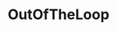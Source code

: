 ---
title: OutOfTheLoop
crosslinks:
- help
- AskReddit
- pics
- The_Donald
- IAmA
- announcements
- videos
- me_irl
- modnews
- politics
- conspiracy
- gifs
- pcmasterrace
- mildlyinteresting
- AskHistorians
- tifu
- EnoughTrumpSpam
- funny
- gaming
- AdviceAnimals
---